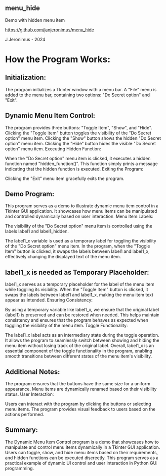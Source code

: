 ## menu_hide
Demo with hidden menu item

https://github.com/janjeronimus/menu_hide

J.Jeronimus - 2024

# How the Program Works:

## Initialization:

The program initializes a Tkinter window with a menu bar.
A "File" menu is added to the menu bar, containing two options: "Do Secret option" and "Exit".
## Dynamic Menu Item Control:

The program provides three buttons: "Toggle Item", "Show", and "Hide".
Clicking the "Toggle Item" button toggles the visibility of the "Do Secret option" menu item.
Clicking the "Show" button shows the hidden "Do Secret option" menu item.
Clicking the "Hide" button hides the visible "Do Secret option" menu item.
Executing Hidden Function:

When the "Do Secret option" menu item is clicked, it executes a hidden function named "hidden_function()".
This function simply prints a message indicating that the hidden function is executed.
Exiting the Program:

Clicking the "Exit" menu item gracefully exits the program.
## Demo Program:

This program serves as a demo to illustrate dynamic menu item control in a Tkinter GUI application.
It showcases how menu items can be manipulated and controlled dynamically based on user interaction.
Menu Item Labels:

The visibility of the "Do Secret option" menu item is controlled using the labels label1 and label1_hidden.

The label1_x variable is used as a temporary label for toggling the visibility of the "Do Secret option" menu item. In the program, when the "Toggle Item" button is clicked, it swaps the labels between label1 and label1_x, effectively changing the displayed text of the menu item.

## label1_x is needed as Temporary Placeholder:

label1_x serves as a temporary placeholder for the label of the menu item while toggling its visibility.
When the "Toggle Item" button is clicked, it swaps the labels between label1 and label1_x, making the menu item text appear as intended.
Ensuring Consistency:

By using a temporary variable like label1_x, we ensure that the original label (label1) is preserved and can be restored when needed.
This helps maintain consistency and ensures that the program behaves as expected when toggling the visibility of the menu item.
Toggle Functionality:

The label1_x label acts as an intermediary state during the toggle operation.
It allows the program to seamlessly switch between showing and hiding the menu item without losing track of the original label.
Overall, label1_x is an essential component of the toggle functionality in the program, enabling smooth transitions between different states of the menu item's visibility.

## Additional Notes:

The program ensures that the buttons have the same size for a uniform appearance.
Menu items are dynamically renamed based on their visibility status.
User Interaction:

Users can interact with the program by clicking the buttons or selecting menu items.
The program provides visual feedback to users based on the actions performed.

## Summary:
The Dynamic Menu Item Control program is a demo that showcases how to manipulate and control menu items dynamically in a Tkinter GUI application. Users can toggle, show, and hide menu items based on their requirements, and hidden functions can be executed discreetly. This program serves as a practical example of dynamic UI control and user interaction in Python GUI programming.

